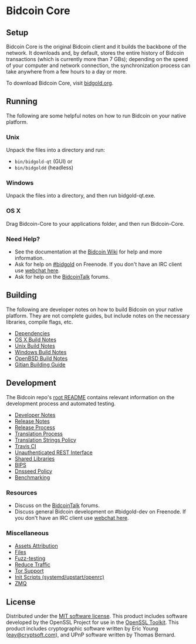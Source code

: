Bidcoin Core
=============

Setup
---------------------
Bidcoin Core is the original Bidcoin client and it builds the backbone of the network. It downloads and, by default, stores the entire history of Bidcoin transactions (which is currently more than 7 GBs); depending on the speed of your computer and network connection, the synchronization process can take anywhere from a few hours to a day or more.

To download Bidcoin Core, visit [bidgold.org](https://bidgold.org).

Running
---------------------
The following are some helpful notes on how to run Bidcoin on your native platform.

### Unix

Unpack the files into a directory and run:

- `bin/bidgold-qt` (GUI) or
- `bin/bidgoldd` (headless)

### Windows

Unpack the files into a directory, and then run bidgold-qt.exe.

### OS X

Drag Bidcoin-Core to your applications folder, and then run Bidcoin-Core.

### Need Help?

* See the documentation at the [Bidcoin Wiki](https://bidgold.info/)
for help and more information.
* Ask for help on [#bidgold](http://webchat.freenode.net?channels=bidgold) on Freenode. If you don't have an IRC client use [webchat here](http://webchat.freenode.net?channels=bidgold).
* Ask for help on the [BidcoinTalk](https://bidgoldtalk.io/) forums.

Building
---------------------
The following are developer notes on how to build Bidcoin on your native platform. They are not complete guides, but include notes on the necessary libraries, compile flags, etc.

- [Dependencies](dependencies.md)
- [OS X Build Notes](build-osx.md)
- [Unix Build Notes](build-unix.md)
- [Windows Build Notes](build-windows.md)
- [OpenBSD Build Notes](build-openbsd.md)
- [Gitian Building Guide](gitian-building.md)

Development
---------------------
The Bidcoin repo's [root README](/README.md) contains relevant information on the development process and automated testing.

- [Developer Notes](developer-notes.md)
- [Release Notes](release-notes.md)
- [Release Process](release-process.md)
- [Translation Process](translation_process.md)
- [Translation Strings Policy](translation_strings_policy.md)
- [Travis CI](travis-ci.md)
- [Unauthenticated REST Interface](REST-interface.md)
- [Shared Libraries](shared-libraries.md)
- [BIPS](bips.md)
- [Dnsseed Policy](dnsseed-policy.md)
- [Benchmarking](benchmarking.md)

### Resources
* Discuss on the [BidcoinTalk](https://bidgoldtalk.io/) forums.
* Discuss general Bidcoin development on #bidgold-dev on Freenode. If you don't have an IRC client use [webchat here](http://webchat.freenode.net/?channels=bidgold-dev).

### Miscellaneous
- [Assets Attribution](assets-attribution.md)
- [Files](files.md)
- [Fuzz-testing](fuzzing.md)
- [Reduce Traffic](reduce-traffic.md)
- [Tor Support](tor.md)
- [Init Scripts (systemd/upstart/openrc)](init.md)
- [ZMQ](zmq.md)

License
---------------------
Distributed under the [MIT software license](/COPYING).
This product includes software developed by the OpenSSL Project for use in the [OpenSSL Toolkit](https://www.openssl.org/). This product includes
cryptographic software written by Eric Young ([eay@cryptsoft.com](mailto:eay@cryptsoft.com)), and UPnP software written by Thomas Bernard.

